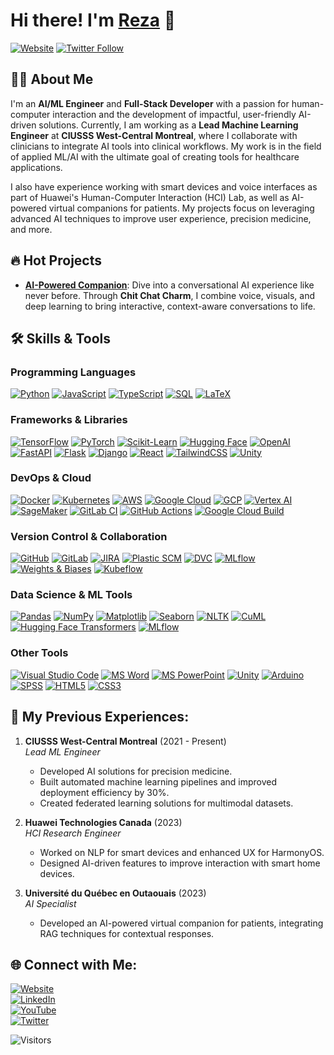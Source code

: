 # Hi there! I'm [Reza][website] 👋

[![Website](https://img.shields.io/website?label=magnumical.ca&style=for-the-badge&url=https%3A%2F%2Fmagnumical.ca)](https://magnumical.ca)
[![Twitter Follow](https://img.shields.io/twitter/follow/reza__amini?color=1DA1F2&logo=twitter&style=for-the-badge)](https://twitter.com/intent/follow?original_referer=https%3A%2F%2Fgithub.com%2Freza__amini&screen_name=reza__amini)

## 👨‍💻 About Me
I'm an **AI/ML Engineer** and **Full-Stack Developer** with a passion for human-computer interaction and the development of impactful, user-friendly AI-driven solutions. Currently, I am working as a **Lead Machine Learning Engineer** at **CIUSSS West-Central Montreal**, where I collaborate with clinicians to integrate AI tools into clinical workflows. My work is in the field of applied ML/AI with the ultimate goal of creating tools for healthcare applications.

I also have experience working with smart devices and voice interfaces as part of Huawei's Human-Computer Interaction (HCI) Lab, as well as AI-powered virtual companions for patients. My projects focus on leveraging advanced AI techniques to improve user experience, precision medicine, and more.

## 🔥 Hot Projects
- **[AI-Powered Companion](https://magnumical.ca/chit-chat-charm/)**: Dive into a conversational AI experience like never before. Through **Chit Chat Charm**, I combine voice, visuals, and deep learning to bring interactive, context-aware conversations to life.
  
## 🛠️ Skills & Tools

### **Programming Languages**  
[![Python](https://img.shields.io/badge/-Python-000?&logo=python)](https://python.org) [![JavaScript](https://img.shields.io/badge/-JavaScript-000?&logo=javascript)](https://developer.mozilla.org/en-US/docs/Web/JavaScript) [![TypeScript](https://img.shields.io/badge/-TypeScript-000?&logo=typescript)](https://www.typescriptlang.org/) [![SQL](https://img.shields.io/badge/-SQL-000?&logo=mysql)](https://mysql.com) [![LaTeX](https://img.shields.io/badge/-LaTeX-000?&logo=latex)](https://www.latex-project.org/)

### **Frameworks & Libraries**  
[![TensorFlow](https://img.shields.io/badge/-TensorFlow-000?&logo=tensorflow)](https://www.tensorflow.org) [![PyTorch](https://img.shields.io/badge/-PyTorch-000?&logo=pytorch)](https://pytorch.org) [![Scikit-Learn](https://img.shields.io/badge/-Scikit%20Learn-000?&logo=scikit-learn)](https://scikit-learn.org/stable/) [![Hugging Face](https://img.shields.io/badge/-Hugging%20Face-000?&logo=hugging-face)](https://huggingface.co/) [![OpenAI](https://img.shields.io/badge/-OpenAI-000?&logo=openai)](https://openai.com) [![FastAPI](https://img.shields.io/badge/-FastAPI-000?&logo=fastapi)](https://fastapi.tiangolo.com/) [![Flask](https://img.shields.io/badge/-Flask-000?&logo=flask)](https://flask.palletsprojects.com/) [![Django](https://img.shields.io/badge/-Django-000?&logo=django)](https://www.djangoproject.com/) [![React](https://img.shields.io/badge/-React-000?&logo=react)](https://reactjs.org) [![TailwindCSS](https://img.shields.io/badge/-Tailwind%20CSS-000?&logo=tailwind-css)](https://tailwindcss.com/) [![Unity](https://img.shields.io/badge/-Unity-000?&logo=unity)](https://unity.com/)

### **DevOps & Cloud**  
[![Docker](https://img.shields.io/badge/-Docker-000?&logo=docker)](https://www.docker.com/) [![Kubernetes](https://img.shields.io/badge/-Kubernetes-000?&logo=kubernetes)](https://kubernetes.io) [![AWS](https://img.shields.io/badge/-AWS-000?&logo=amazon)](https://aws.amazon.com) [![Google Cloud](https://img.shields.io/badge/-Google%20Cloud-000?&logo=google-cloud)](https://cloud.google.com) [![GCP](https://img.shields.io/badge/-Google%20Cloud%20Platform-000?&logo=google-cloud)](https://cloud.google.com/) [![Vertex AI](https://img.shields.io/badge/-Vertex%20AI-000?&logo=google-cloud)](https://cloud.google.com/vertex-ai) [![SageMaker](https://img.shields.io/badge/-SageMaker-000?&logo=amazon)](https://aws.amazon.com/sagemaker/) [![GitLab CI](https://img.shields.io/badge/-GitLab%20CI-000?&logo=gitlab)](https://about.gitlab.com/) [![GitHub Actions](https://img.shields.io/badge/-GitHub%20Actions-000?&logo=github)](https://github.com/features/actions) [![Google Cloud Build](https://img.shields.io/badge/-Google%20Cloud%20Build-000?&logo=google-cloud)](https://cloud.google.com/build)

### **Version Control & Collaboration**  
[![GitHub](https://img.shields.io/badge/-GitHub-000?&logo=github)](https://github.com) [![GitLab](https://img.shields.io/badge/-GitLab-000?&logo=gitlab)](https://gitlab.com) [![JIRA](https://img.shields.io/badge/-JIRA-000?&logo=jira)](https://www.atlassian.com/software/jira) [![Plastic SCM](https://img.shields.io/badge/-Plastic%20SCM-000?&logo=plastic-scm)](https://www.plasticscm.com/) [![DVC](https://img.shields.io/badge/-DVC-000?&logo=dataversioncontrol)](https://dvc.org/) [![MLflow](https://img.shields.io/badge/-MLflow-000?&logo=mlflow)](https://mlflow.org/) [![Weights & Biases](https://img.shields.io/badge/-Weights%20%26%20Biases-000?&logo=weights-and-biases)](https://www.wandb.com/) [![Kubeflow](https://img.shields.io/badge/-Kubeflow-000?&logo=kubeflow)](https://www.kubeflow.org/)

### **Data Science & ML Tools**  
[![Pandas](https://img.shields.io/badge/-Pandas-000?&logo=pandas)](https://pandas.pydata.org/) [![NumPy](https://img.shields.io/badge/-NumPy-000?&logo=numpy)](https://numpy.org/) [![Matplotlib](https://img.shields.io/badge/-Matplotlib-000?&logo=matplotlib)](https://matplotlib.org/) [![Seaborn](https://img.shields.io/badge/-Seaborn-000?&logo=seaborn)](https://seaborn.pydata.org/) [![NLTK](https://img.shields.io/badge/-NLTK-000?&logo=nltk)](https://www.nltk.org/) [![CuML](https://img.shields.io/badge/-CuML-000?&logo=nvidia)](https://rapids.ai/) [![Hugging Face Transformers](https://img.shields.io/badge/-Hugging%20Face%20Transformers-000?&logo=hugging-face)](https://huggingface.co/transformers/) [![MLflow](https://img.shields.io/badge/-MLflow-000?&logo=mlflow)](https://mlflow.org/)

### **Other Tools**  
[![Visual Studio Code](https://img.shields.io/badge/-Visual%20Studio%20Code-000?&logo=visual-studio-code)](https://code.visualstudio.com/) [![MS Word](https://img.shields.io/badge/-MS%20Word-000?&logo=microsoft)](https://www.microsoft.com/en-us/microsoft-365/word) [![MS PowerPoint](https://img.shields.io/badge/-MS%20PowerPoint-000?&logo=microsoft-powerpoint)](https://www.microsoft.com/en-us/microsoft-365/powerpoint) [![Unity](https://img.shields.io/badge/-Unity-000?&logo=unity)](https://unity.com/) [![Arduino](https://img.shields.io/badge/-Arduino-000?&logo=arduino)](https://www.arduino.cc/) [![SPSS](https://img.shields.io/badge/-SPSS-000?&logo=ibm)](https://www.ibm.com/analytics/spss-statistics-software) [![HTML5](https://img.shields.io/badge/-HTML5-000?&logo=html5)](https://developer.mozilla.org/en-US/docs/Web/HTML) [![CSS3](https://img.shields.io/badge/-CSS3-000?&logo=css3)](https://developer.mozilla.org/en-US/docs/Web/CSS)



## 🚀 My Previous Experiences:
1. **CIUSSS West-Central Montreal** (2021 - Present)  
   *Lead ML Engineer*  
   - Developed AI solutions for precision medicine.
   - Built automated machine learning pipelines and improved deployment efficiency by 30%.
   - Created federated learning solutions for multimodal datasets.

2. **Huawei Technologies Canada** (2023)  
   *HCI Research Engineer*  
   - Worked on NLP for smart devices and enhanced UX for HarmonyOS.
   - Designed AI-driven features to improve interaction with smart home devices.

3. **Université du Québec en Outaouais** (2023)  
   *AI Specialist*  
   - Developed an AI-powered virtual companion for patients, integrating RAG techniques for contextual responses.

## 🌐 Connect with Me:
[![Website](https://img.shields.io/badge/-Website-000?&logo=globe&logoColor=white)](https://magnumical.ca)  
[![LinkedIn](https://img.shields.io/badge/-LinkedIn-000?&logo=linkedin&logoColor=0077B5)](https://www.linkedin.com/in/reza-amini-8a8685159/)  
[![YouTube](https://img.shields.io/badge/-YouTube-000?&logo=youtube&logoColor=FF0000)](https://www.youtube.com/channel/UCZzM5Fq1Cpn49NuCpy2LdiQ)  
[![Twitter](https://img.shields.io/badge/-X-000?&logo=twitter&logoColor=1DA1F2)](https://X.com/reza__amini)

![Visitors](https://api.visitorbadge.io/api/visitors?path=https%3A%2F%2Fgithub.com%2Fmagnumical%2Fmagnumical&label=visitors&countColor=%23263759&style=flat)

[website]: https://magnumical.ca
[twitter]: https://twitter.com/reza__amini
[youtube]: https://www.youtube.com/channel/UCZzM5Fq1Cpn49NuCpy2LdiQ
[instagram]: https://instagram.com/rezaz_shots
[linkedin]: https://www.linkedin.com/in/rezaag/
